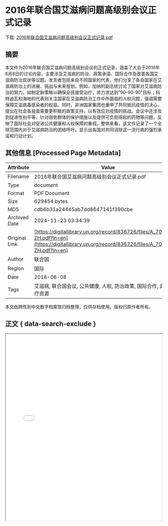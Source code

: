 # 2016年联合国艾滋病问题高级别会议正式记录

<!-- tcd_download_link -->
下载: [2016年联合国艾滋病问题高级别会议正式记录.pdf](2016年联合国艾滋病问题高级别会议正式记录.pdf)
<!-- tcd_download_link_end -->

## 摘要

<!-- tcd_abstract -->
本文件为2016年联合国艾滋病问题高级别会议的正式记录，涵盖了大会于2016年6月8日的讨论内容，主要涉及艾滋病的防治、政策承诺、国际合作及改善各国艾滋病防治现状等议题。发言者包括来自不同国家的代表，他们分享了各自国家在艾滋病防治上的进展、挑战与未来规划。例如，加纳的副总统讨论了国家对艾滋病防治的努力，如制定新策略以确保全民接受治疗，并力求达到"90-90-90"目标；科特迪瓦和海地的代表则关注国家在艾滋病防治工作中所面临的人权问题，强调需要保障艾滋病毒感染者的权益。同时，非洲国家集团也重申了共同抵抗疫情的决心，提出在社会各层面需要更积极的政策支持，以有效应对疫情的挑战。会议中还涉及到促进性别平等、针对弱势群体的保护措施以及提供可负担得起的药物等问题，反映了国际社会对促进公共健康和人权保障的重视。整体来看，该文件记录了一个全球范围内对于艾滋病防治的团结呼吁，显示出各国对共同消除这一流行病的强烈承诺和行动计划。

<!-- tcd_abstract_end -->

## 其他信息 [Processed Page Metadata]

| Attribute       | Value                                  |
|-----------------|----------------------------------------|
| Filename        | 2016年联合国艾滋病问题高级别会议正式记录.pdf                             |
| Type            | document                                 |
| Format          | PDF Document                               |
| Size            | 629454 bytes                           |
| MD5             | cdb6b31a24445ab7dd8647141f390cbe                                  |
| Archived Date   | 2024-11-23 03:34:39                             |
| Original Link   | [https://digitallibrary.un.org/record/836726/files/A_70_PV.98-ZH.pdf?ln=en](https://digitallibrary.un.org/record/836726/files/A_70_PV.98-ZH.pdf?ln=en)                         |
| Author          | 联合国                               |
| Region          | 国际                               |
| Date            | 2016-06-08                                 |
| Tags            | 艾滋病, 联合国会议, 公共健康, 人权, 防治政策, 国际合作, 非洲, 医疗资源                                 |

本文由跨性别中文数字档案馆归档整理，仅供存档使用。版权归原作者所有。


## 正文 { data-search-exclude }

<!-- tcd_main_text -->
<iframe src="../2016年联合国艾滋病问题高级别会议正式记录.pdf" width="100%" height="600px">
    <p>无法显示PDF，请下载查看。</p>
</iframe>
<!-- tcd_main_text_end -->

